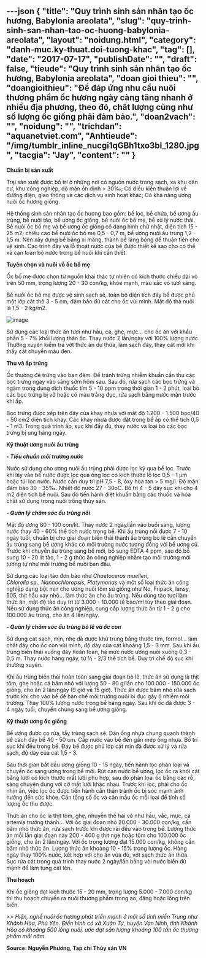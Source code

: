 ---json
{
    "title": "Quy trình sinh sản nhân tạo ốc hương, Babylonia areolata",
    "slug": "quy-trinh-sinh-san-nhan-tao-oc-huong-babylonia-areolata",
    "layout": "noidung.html",
    "category": "danh-muc.ky-thuat.doi-tuong-khac",
    "tag": [],
    "date": "2017-07-17",
    "publishDate": "",
    "draft": false,
    "tieude": "Quy trình sinh sản nhân tạo ốc hương, Babylonia areolata",
    "doan gioi thieu": "",
    "doangioithieu": "Để đáp ứng nhu cầu nuôi thương phẩm ốc hương ngày càng tăng nhanh ở nhiều địa phương, theo đó, chất lượng cũng như số lượng ốc giống phải đảm bảo.",
    "doan2vach": "",
    "noidung": "",
    "trichdan": "aquanetviet.com",
    "Anhtieude": "/img/tumblr_inline_nucgi1qGBh1txo3bl_1280.jpg",
    "tacgia": "Jay",
    "__content__": ""
}
---
<p><strong>Chuẩn bị sản xuất</strong></p>

<p>Trại sản xuất được bố tr&iacute; ở những nơi c&oacute; nguồn nước trong sạch, xa khu d&acirc;n cư, khu c&ocirc;ng nghiệp, độ mặn ổn định &gt; 30&permil;; C&oacute; điều kiện thuận lợi về đường điện, giao th&ocirc;ng v&agrave; c&aacute;c dịch vụ sinh hoạt kh&aacute;c; C&oacute; khả năng ương nu&ocirc;i ốc hương giống.</p>

<p>Hệ thống sinh sản nh&acirc;n tạo ốc hương bao gồm: bể lọc, bể chứa, bể ương ấu tr&ugrave;ng, bể nu&ocirc;i tảo, bể ương ốc giống, bể nu&ocirc;i ốc bố mẹ, bể xử l&yacute; nước thải. Bể nu&ocirc;i ốc bố mẹ v&agrave; bể ương ốc giống c&oacute; dạng h&igrave;nh chữ nhật, diện t&iacute;ch 15 - 25 m2; chiều cao bể nu&ocirc;i ốc bố mẹ 0,5 - 0,7 m, bể ương nu&ocirc;i ấu tr&ugrave;ng 1,2 - 1,5 m. N&ecirc;n x&acirc;y dựng bể bằng xi măng, th&agrave;nh bể l&aacute;ng b&oacute;ng để thuận tiện cho vệ sinh. Cao tr&igrave;nh đ&aacute;y v&agrave; lỗ tho&aacute;t nước của bể được thiết kế sao cho c&oacute; thể xả cạn to&agrave;n bộ nước trong bể nu&ocirc;i khi cần thiết.</p>

<p><strong>Tuyển chọn v&agrave; nu&ocirc;i vỗ ốc bố mẹ</strong></p>

<p>Ốc bố mẹ được chọn từ nguồn khai th&aacute;c tự nhi&ecirc;n c&oacute; k&iacute;ch thước chiều d&agrave;i vỏ tr&ecirc;n 50 mm, trọng lượng 20 - 30 con/kg, khỏe mạnh, m&agrave;u sắc vỏ tươi s&aacute;ng.</p>

<p>Bể nu&ocirc;i ốc bố mẹ được vệ sinh sạch sẽ, to&agrave;n bộ diện t&iacute;ch đ&aacute;y bể được phủ một lớp c&aacute;t th&ocirc; 3 - 5 cm, đảm bảo đủ c&aacute;t cho ốc v&ugrave;i m&igrave;nh. Mật độ thả nu&ocirc;i l&agrave; 1,5 - 2 kg/m2.</p>

<p><img alt="image" src="http://68.media.tumblr.com/fc251ab0e7ae4688c51336a0be705657/tumblr_inline_nucgi9sB3X1txo3bl_1280.jpg" /></p>

<p>Sử dụng c&aacute;c loại thức ăn tươi như hầu, c&aacute;, ghẹ, mực&hellip; cho ốc ăn với khẩu phần 5 - 7% khối lượng th&acirc;n ốc. Thay nước 2 lần/ng&agrave;y với 100% lượng nước. Thường xuy&ecirc;n kiểm tra vớt thức ăn dư thừa, l&agrave;m sạch đ&aacute;y, thay c&aacute;t mới khi thấy c&aacute;t chuyển m&agrave;u đen.</p>

<p><strong>Thu v&agrave; ấp trứng</strong></p>

<p>Ốc thường đẻ trứng v&agrave;o ban đ&ecirc;m. Để tr&aacute;nh trứng nhiễm khuẩn cần thu c&aacute;c bọc trứng ngay v&agrave;o s&aacute;ng sớm h&ocirc;m sau. Sau đ&oacute;, rửa sạch c&aacute;c bọc trứng v&agrave; ng&acirc;m trong dung dịch thuốc t&iacute;m 5 - 10 ppm trong thời gian 1 - 2 ph&uacute;t, loại bỏ c&aacute;c bọc trứng bị vỡ hoặc c&oacute; m&agrave;u trắng đục, rửa sạch bằng nước mặn trước khi ấp.</p>

<p>Bọc trứng được xếp tr&ecirc;n đ&aacute;y của khay nhựa với mật độ 1.200 - 1.500 bọc/40 - 50 cm2 diện t&iacute;ch khay. C&aacute;c khay nhựa được đặt trong bể ấp c&oacute; thể t&iacute;ch 0,5 - 1 m3. Trong qu&aacute; tr&igrave;nh ấp, sục kh&iacute; đầy đủ, thay nước v&agrave; loại bỏ c&aacute;c bọc trứng bị ung h&agrave;ng ng&agrave;y.</p>

<p><strong>Kỹ thuật ương nu&ocirc;i ấu tr&ugrave;ng</strong></p>

<p><strong><em>- Ti&ecirc;u chuẩn m&ocirc;i trường nước</em></strong></p>

<p>Nước sử dụng cho ương nu&ocirc;i ấu tr&ugrave;ng phải được lọc kỹ qua bể lọc. Trước khi lấy v&agrave;o bể nước được lọc qua ống lọc c&oacute; k&iacute;ch thước lỗ lọc 0,5 - 1 &micro;m hoặc t&uacute;i lọc nước. Nước cần duy tr&igrave; pH 7,5 - 8, &ocirc;xy h&ograve;a tan &gt; 5 mg/l. Độ mặn đảm bảo 30 - 35&permil;. Nhiệt độ nước 27 - 30oC. Bố tr&iacute; 4 - 5 d&acirc;y sục kh&iacute; cho 4 m2 diện t&iacute;ch bể nu&ocirc;i. Sau đ&oacute; tiến h&agrave;nh diệt khuẩn bằng c&aacute;c thuốc v&agrave; h&oacute;a chất sử dụng trong nu&ocirc;i trồng thủy sản.</p>

<p><em><strong>- Quản l&yacute; chăm s&oacute;c ấu tr&ugrave;ng nổi</strong></em></p>

<p>Mật độ ương 80 - 100 con/l&iacute;t. Thay nước 2 ng&agrave;y/lần v&agrave;o buổi s&aacute;ng, lượng nước thay 40 - 60% thể t&iacute;ch nước trong bể. Khi ấu tr&ugrave;ng nổi được 7 - 10 ng&agrave;y tuổi, chuẩn bị cho giai đoạn biến th&aacute;i th&agrave;nh ấu tr&ugrave;ng b&ograve; l&ecirc; cần chuyển ấu tr&ugrave;ng sang bể ương kh&aacute;c c&oacute; m&ocirc;i trường nước tương đồng với bể ương cũ. Trước khi chuyển ấu tr&ugrave;ng sang bể mới, bổ sung EDTA 4 ppm, sau đ&oacute; bổ sung 10 - 20 l&iacute;t tảo, 1 - 2 g thức ăn c&ocirc;ng nghiệp nhằm tạo m&ocirc;i trường mới tương tự như m&ocirc;i trường bể nu&ocirc;i ban đầu.</p>

<p>Sử dụng c&aacute;c loại tảo đơn b&agrave;o như&nbsp;<em>Chaetoceros muelleri, Chlorella</em>&nbsp;sp.,&nbsp;<em>Nannochloropsis, Platymonas</em>&nbsp;v&agrave; một số loại thức ăn c&ocirc;ng nghiệp dạng bột mịn cho ương nu&ocirc;i t&ocirc;m s&uacute; giống như No, Fripack, lansy, 505, thịt hầu xay nhỏ&hellip; l&agrave;m thức ăn cho ấu tr&ugrave;ng. Nếu d&ugrave;ng tảo tươi l&agrave;m thức ăn, mật độ tảo duy tr&igrave; từ 3.000 - 10.000 tế b&agrave;o/ml t&ugrave;y theo giai đoạn. Nếu sử dụng thức ăn c&ocirc;ng nghiệp, cung cấp lượng thức ăn từ 1 - 2 g cho 100.000 ấu tr&ugrave;ng, cho ăn 4 lần/ng&agrave;y.</p>

<p><em><strong>- Quản l&yacute; chăm s&oacute;c ấu tr&ugrave;ng b&ograve; l&ecirc; v&agrave; ốc con</strong></em></p>

<p>Sử dụng c&aacute;t sạch, mịn, nhẹ đ&atilde; được khử tr&ugrave;ng bằng thước t&iacute;m, formol&hellip; l&agrave;m chất đ&aacute;y cho ốc con v&ugrave;i m&igrave;nh, độ d&agrave;y của c&aacute;t khoảng 1,5 - 3 mm. Sau khi ấu tr&ugrave;ng biến th&aacute;i xuống đ&aacute;y ho&agrave;n to&agrave;n, hạ mức nước ương nu&ocirc;i xuống 0,3 - 0,5 m. Thay nước h&agrave;ng ng&agrave;y, từ &frac12; - 2/3 thể t&iacute;ch bể. Duy tr&igrave; chế độ sục kh&iacute; thường xuy&ecirc;n.</p>

<p>Khi ấu tr&ugrave;ng biến th&aacute;i ho&agrave;n to&agrave;n sang giai đoạn b&ograve; l&ecirc;, thức ăn sử dụng l&agrave; thịt t&ocirc;m, ghẹ hoặc c&aacute; băm nhỏ với lượng 50 - 80 g/lần cho 100.000 - 150.000 ốc giống, cho ăn 2 lần/ng&agrave;y (9 giờ v&agrave; 15 giờ). Thức ăn được băm nhỏ rửa sạch trước khi cho v&agrave;o bể để hạn chế m&ocirc;i trường nu&ocirc;i bị đục g&acirc;y &ocirc; nhiễm m&ocirc;i trường. Thay 100% lượng nước trong bể h&agrave;ng ng&agrave;y. Sau khi ốc đ&atilde; được 3 - 4 ng&agrave;y tuổi, chuyển ch&uacute;ng sang bể ương giống.</p>

<p><strong>Kỹ thuật ương ốc giống</strong></p>

<p>Bể ương được cọ rửa, tẩy tr&ugrave;ng sạch sẽ. D&aacute;n ống nhựa chung quanh th&agrave;nh bể c&aacute;ch đ&aacute;y bể 40 - 50 cm. Cấp nước v&agrave;o bể đến gần m&eacute;p ống nhựa. Bố tr&iacute; sục kh&iacute; đều trong bể. Đ&aacute;y bể được phủ lớp c&aacute;t mịn đ&atilde; được xử l&yacute; v&agrave; rửa sạch, độ d&agrave;y của c&aacute;t 1,5 - 3.</p>

<p>Sau thời gian bắt đầu ương giống 10 - 15 ng&agrave;y, tiến h&agrave;nh lọc ph&acirc;n loại v&agrave; chuyển ốc sang ương trong bể mới. R&uacute;t cạn nước bể ương, lọc ốc ra khỏi c&aacute;t bằng lưới c&oacute; k&iacute;ch thước mắt lưới ph&ugrave; hợp, sau đ&oacute; ph&acirc;n lọai ốc bằng c&aacute;c rổ, s&agrave;ng chuy&ecirc;n dụng với cỡ mắt lưới kh&aacute;c nhau. Trước khi lọc, phải cho ốc nhịn ăn, việc lọc ốc được tiến h&agrave;nh cẩn thận tr&aacute;nh ốc bị s&oacute;c mạnh ảnh hưởng đến sức khỏe. C&acirc;n tổng số ốc v&agrave; c&acirc;n mẫu ốc mỗi lọai để t&iacute;nh số lượng ốc thu được.</p>

<p>Thức ăn cho ốc l&agrave; thịt t&ocirc;m, ghẹ, nhuyễn thể hai vỏ như hầu, vắc, mực, c&aacute; artemia trưởng th&agrave;nh&hellip; Với ốc giai đoạn nhỏ 20.000 - 30.000 con/kg, cần băm nhỏ thức ăn, rửa sạch trước khi được rải đều v&agrave;o trong bể. Lượng thức ăn mỗi lần giai đoạn n&agrave;y 200 - 400 g thịt ngẹ hoặc t&ocirc;m cho 100.000 ốc giống, cho ăn 2 lần/ng&agrave;y. Với ốc trọng lượng đạt 15.000 con/kg, kh&ocirc;ng cần băm nhỏ thức ăn. Lượng thức ăn khoảng 10 - 15% trọng lượng ốc. H&agrave;ng ng&agrave;y thay 100% nước, kết hợp với cho ăn vừa đủ, vớt sạch thức ăn thừa. Sục rửa c&aacute;t trong qu&aacute; tr&igrave;nh thay nước 2 ng&agrave;y/lần bằng v&ograve;i nước biển đủ mạnh để l&agrave;m tung c&aacute;t l&ecirc;n.</p>

<p><strong>Thu hoạch</strong></p>

<p>Khi ốc giống đạt k&iacute;ch thước 15 - 20 mm, trọng lượng 5.000 - 7.000 con/kg th&igrave; thu hoạch chuyển ra nu&ocirc;i thương phẩm trong ao, đăng hoặc lồng tr&ecirc;n biển.</p>

<p><em>&gt;&gt; Hiện, nghề nu&ocirc;i ốc hương ph&aacute;t triển mạnh ở một số tỉnh miền Trung như Kh&aacute;nh H&ograve;a, Ph&uacute; Y&ecirc;n. Điển h&igrave;nh c&oacute; x&atilde; Xu&acirc;n Tự, huyện Vạn Ninh, tỉnh Kh&aacute;nh H&ograve;a c&oacute; khoảng 500 lồng nu&ocirc;i, ước đạt sản lượng khoảng 100 tấn ốc thương phẩm mỗi năm.</em></p>

<p><strong>Source: Nguyễn Phương, Tạp ch&iacute; Thủy sản VN</strong></p>
